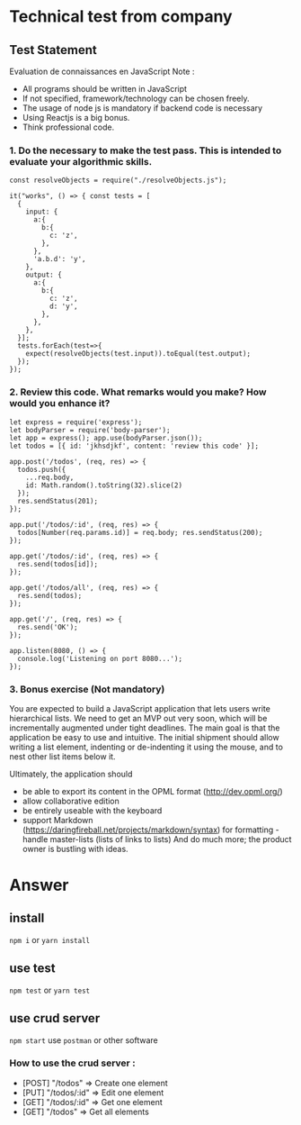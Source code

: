 # Technical test from company

## Test Statement
 Evaluation de connaissances en JavaScript
 Note :
 - All programs should be written in JavaScript
 - If not specified, framework/technology can be chosen freely.
 - The usage of node js is mandatory if backend code is necessary
 - Using Reactjs is a big bonus.
 - Think professional code.
 
### 1. Do the necessary to make the test pass. This is intended to evaluate your algorithmic skills.

```
const resolveObjects = require("./resolveObjects.js");

it("works", () => { const tests = [
  {
    input: {
      a:{
        b:{
          c: 'z',
        },
      },
      'a.b.d': 'y',
    },
    output: {
      a:{
        b:{
          c: 'z',
          d: 'y',
        },
      },
    },
  }];
  tests.forEach(test=>{
    expect(resolveObjects(test.input)).toEqual(test.output);
  });
});
```

### 2. Review this code. What remarks would you make? How would you enhance it?

```
let express = require('express');
let bodyParser = require('body-parser');
let app = express(); app.use(bodyParser.json());
let todos = [{ id: 'jkhsdjkf', content: 'review this code' }];

app.post('/todos', (req, res) => {
  todos.push({
    ...req.body,
    id: Math.random().toString(32).slice(2)
  });
  res.sendStatus(201);
});

app.put('/todos/:id', (req, res) => {
  todos[Number(req.params.id)] = req.body; res.sendStatus(200);
});

app.get('/todos/:id', (req, res) => {
  res.send(todos[id]);
});

app.get('/todos/all', (req, res) => {
  res.send(todos);
});

app.get('/', (req, res) => {
  res.send('OK');
});

app.listen(8080, () => {
  console.log('Listening on port 8080...');
});
```

### 3. Bonus exercise (Not mandatory)

You are expected to build a JavaScript application that lets users write hierarchical lists.
We need to get an MVP out very soon, which will be incrementally augmented under tight deadlines.
The main goal is that the application be easy to use and intuitive.
The initial shipment should allow writing a list element, indenting or de-indenting it using the mouse, and to nest other list items below it.

Ultimately, the application should
- be able to export its content in the OPML format (http://dev.opml.org/)
- allow collaborative edition
- be entirely useable with the keyboard
- support Markdown (https://daringfireball.net/projects/markdown/syntax) for formatting - handle master-lists (lists of links to lists)
And do much more; the product owner is bustling with ideas.

# Answer
## install
`npm i` or `yarn install`

## use test
`npm test` or `yarn test`

## use crud server
`npm start`
use `postman` or other software

### How to use the crud server : 
  - [POST] "/todos"    => Create one element
  - [PUT] "/todos/:id" => Edit one element
  - [GET] "/todos/:id" => Get one element
  - [GET] "/todos"     => Get all elements
  
